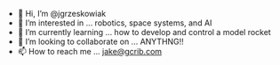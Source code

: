 - 👋 Hi, I’m @jgrzeskowiak
- 👀 I’m interested in ... robotics, space systems, and AI
- 🌱 I’m currently learning ... how to develop and control a model rocket
- 💞️ I’m looking to collaborate on ... ANYTHNG!!
- 📫 How to reach me ... jake@gcrib.com

<!---
jgrzeskowiak/jgrzeskowiak is a ✨ special ✨ repository because its `README.md` (this file) appears on your GitHub profile.
You can click the Preview link to take a look at your changes.
--->
